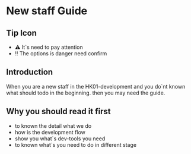 # New staff Guide

## Tip Icon 
- ⚠️ It`s need to pay attention
- ‼️ The options is danger need confirm


## Introduction
When you are a new staff in the HK01-development and you do`nt known what should todo in the beginning. then you may need the guide.

## Why you should read it first
- to known the detail what we do
- how is the development flow
- show you what`s dev-tools you need
- to known what`s you need to do in different stage

